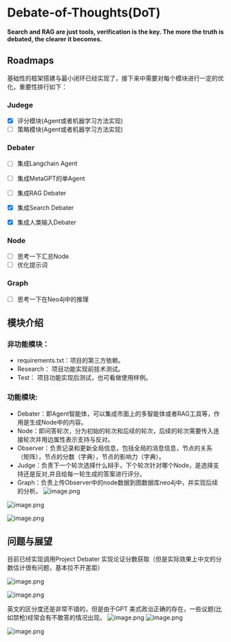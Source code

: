 # Debate-of-Thoughts(DoT)

**Search and RAG are just tools, verification is the key. The more the truth is debated, the clearer it becomes.**

## Roadmaps
基础性的框架搭建与最小闭环已经实现了，接下来中需要对每个模块进行一定的优化，重要性排行如下：

### Judege
- [x] 评分模块(Agent或者机器学习方法实现)
- [ ] 策略模块(Agent或者机器学习方法实现)

### Debater
- [ ] 集成Langchain Agent
- [ ] 集成MetaGPT的单Agent
- [ ] 集成RAG Debater
- [x] 集成Search Debater
- [x] 集成人类输入Debater


### Node
- [ ] 思考一下汇总Node
- [ ] 优化提示词

### Graph
- [ ] 思考一下在Neo4j中的推理

## 模块介绍
### 非功能模块：

- requirements.txt：项目的第三方依赖。
- Research： 项目功能实现前技术测试。
- Test： 项目功能实现后测试，也可看做使用样例。

### 功能模块:

- Debater：即Agent智能体，可以集成市面上的多智能体或者RAG工具等，作用是生成Node中的内容。
- Node：即问答轮次，分为初始的轮次和后续的轮次，后续的轮次需要传入连接轮次并用边属性表示支持与反对。
- Observer：负责记录和更新全局信息，包括全局的消息信息，节点的关系（矩阵），节点的分数（字典），节点的影响力（字典）。
- Judge：负责下一个轮次选择什么辩手，下个轮次针对哪个Node，是选择支持还是反对,并且给每一轮生成的答案进行评分。
- Graph：负责上传Observer中的node数据到图数据库neo4j中，并实现后续的分析。
![image.png](https://kashiwa-pic.oss-cn-beijing.aliyuncs.com/20240323101420.png)

![image.png](https://kashiwa-pic.oss-cn-beijing.aliyuncs.com/20240318215900.png)




![image.png](https://kashiwa-pic.oss-cn-beijing.aliyuncs.com/20240318215830.png)


## 问题与展望

目前已经实现调用Project Debater 实现论证分数获取（但是实际效果上中文的分数估计很有问题，基本拉不开差距）


![image.png](https://kashiwa-pic.oss-cn-beijing.aliyuncs.com/20240324160845.png)

![image.png](https://kashiwa-pic.oss-cn-beijing.aliyuncs.com/20240324160916.png)

英文的区分度还是非常不错的，但是由于GPT 美式政治正确的存在，一些议题(比如禁枪)经常会有不敢答的情况出现。
![image.png](https://kashiwa-pic.oss-cn-beijing.aliyuncs.com/20240324163338.png)
![image.png](https://kashiwa-pic.oss-cn-beijing.aliyuncs.com/20240324163352.png)

![image.png](https://kashiwa-pic.oss-cn-beijing.aliyuncs.com/20240324163506.png)





